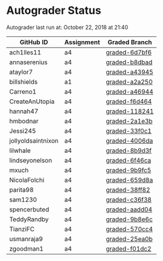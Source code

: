 # Autograder Status
Autograder last run at: October 22, 2018 at 21:40

| GitHub ID | Assignment | Graded Branch |
|-----------|------------|---------------|
| ach1lles11 | a4 | [graded-6d7bf6](https://github.com/Fall2018COMP401-001/a4-ach1lles11/tree/graded-6d7bf6) | 
| annaserenius | a4 | [graded-b8dbad](https://github.com/Fall2018COMP401-001/a4-annaserenius/tree/graded-b8dbad) | 
| ataylor7 | a4 | [graded-a43945](https://github.com/Fall2018COMP401-001/a4-ataylor7/tree/graded-a43945) | 
| billshields | a1 | [graded-a2a250](https://github.com/Fall2018COMP401-001/a1-billshields/tree/graded-a2a250) | 
| Carreno1 | a4 | [graded-a46944](https://github.com/Fall2018COMP401-001/a4-Carreno1/tree/graded-a46944) | 
| CreateAnUtopia | a4 | [graded-f6d464](https://github.com/Fall2018COMP401-001/a4-CreateAnUtopia/tree/graded-f6d464) | 
| hannah47 | a4 | [graded-118241](https://github.com/Fall2018COMP401-001/a4-hannah47/tree/graded-118241) | 
| hmbodnar | a4 | [graded-2a1e3b](https://github.com/Fall2018COMP401-001/a4-hmbodnar/tree/graded-2a1e3b) | 
| Jessi245 | a4 | [graded-33f0c1](https://github.com/Fall2018COMP401-001/a4-Jessi245/tree/graded-33f0c1) | 
| jollyoldsaintnixon | a4 | [graded-4006da](https://github.com/Fall2018COMP401-001/a4-jollyoldsaintnixon/tree/graded-4006da) | 
| lilwhale | a4 | [graded-8b9d3f](https://github.com/Fall2018COMP401-001/a4-lilwhale/tree/graded-8b9d3f) | 
| lindseyonelson | a4 | [graded-6f46ca](https://github.com/Fall2018COMP401-001/a4-lindseyonelson/tree/graded-6f46ca) | 
| mxuch | a4 | [graded-9b9fc5](https://github.com/Fall2018COMP401-001/a4-mxuch/tree/graded-9b9fc5) | 
| NicolaFolchi | a4 | [graded-659d8a](https://github.com/Fall2018COMP401-001/a4-NicolaFolchi/tree/graded-659d8a) | 
| parita98 | a4 | [graded-38ff82](https://github.com/Fall2018COMP401-001/a4-parita98/tree/graded-38ff82) | 
| sam1230 | a4 | [graded-c36f38](https://github.com/Fall2018COMP401-001/a4-sam1230/tree/graded-c36f38) | 
| spencerbuted | a4 | [graded-aadd04](https://github.com/Fall2018COMP401-001/a4-spencerbuted/tree/graded-aadd04) | 
| TeddyRandby | a4 | [graded-9b8e6c](https://github.com/Fall2018COMP401-001/a4-TeddyRandby/tree/graded-9b8e6c) | 
| TianziFC | a4 | [graded-570cc4](https://github.com/Fall2018COMP401-001/a4-TianziFC/tree/graded-570cc4) | 
| usmanraja9 | a4 | [graded-25ea0b](https://github.com/Fall2018COMP401-001/a4-usmanraja9/tree/graded-25ea0b) | 
| zgoodman1 | a4 | [graded-f01dc2](https://github.com/Fall2018COMP401-001/a4-zgoodman1/tree/graded-f01dc2) | 
